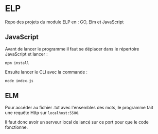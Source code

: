 # ELP
Repo des projets du module ELP en : GO, Elm et JavaScript

## JavaScript

Avant de lancer le programme il faut se déplacer dans le répertoire JavaScript et lancer :

    npm install

Ensuite lancer le CLI avec la commande :

    node index.js
    
## ELM

Pour accéder au fichier .txt avec l'ensembles des mots, le programme fait une requête Http sur `localhost:5500`.

Il faut donc avoir un serveur local de lancé sur ce port pour que le code fonctionne.
